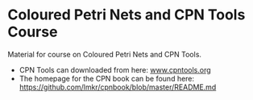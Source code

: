 # Coloured Petri Nets and CPN Tools Course

Material for course on Coloured Petri Nets and CPN Tools.

- CPN Tools can downloaded from here: www.cpntools.org
- The homepage for the CPN book can be found here: https://github.com/lmkr/cpnbook/blob/master/README.md 


